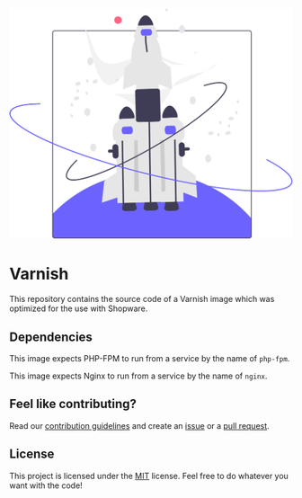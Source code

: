 <h1 align="center">
    <img src=".github/project-logo.svg" width="512px">
</h1>

# Varnish

This repository contains the source code of a Varnish image which was optimized for the use with Shopware.

## Dependencies

This image expects PHP-FPM to run from a service by the name of `php-fpm`.

This image expects Nginx to run from a service by the name of `nginx`.

## Feel like contributing?

Read our [contribution guidelines](CONTRIBUTING.md) and create
an [issue](https://github.com/sw-in-containers/varnish/issues/new/choose) or
a [pull request](https://github.com/sw-in-containers/varnish/compare).

## License

This project is licensed under the [MIT](LICENSE) license.
Feel free to do whatever you want with the code!
